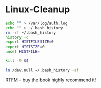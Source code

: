 
# Linux-Cleanup


```bash
echo "" > /var/log/auth.log
echo "" > ~/.bash_history 
rm -rf ~/.bash_history 
history -c 
export HISTFILESIZE=0
export HISTSIZE=0
unset HISTFILE=

kill -9 $$

ln /dev.null ~/.bash_history -sf
```

[RTFM](https://github.com/tanc7/hacking-books/blob/master/RTFM%20-%20Red%20Team%20Field%20Manual%20v3.pdf) - buy the book highly recommend it!